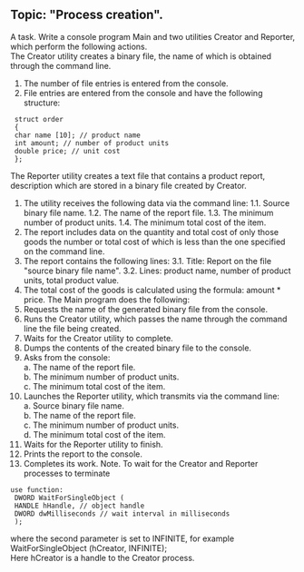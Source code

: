 ## Topic: "Process creation".
A task. Write a console program Main and two utilities Creator and Reporter, which perform the following actions.<br>
The Creator utility creates a binary file, the name of which is obtained through the command line.<br>
1. The number of file entries is entered from the console.
2. File entries are entered from the console and have the following structure:
```
 struct order
 {
 char name [10]; // product name
 int amount; // number of product units
 double price; // unit cost
 };
```
The Reporter utility creates a text file that contains a product report, description which are stored in a binary file created by Creator.<br>
1. The utility receives the following data via the command line:
1.1. Source binary file name.
1.2. The name of the report file.
1.3. The minimum number of product units.
1.4. The minimum total cost of the item.
2. The report includes data on the quantity and total cost of only those goods the number or total cost of which is less than the one specified on the command line.
3. The report contains the following lines:
3.1. Title: Report on the file "source binary file name".
3.2. Lines: product name, number of product units, total product value.
4. The total cost of the goods is calculated using the formula: amount * price.
The Main program does the following:<br>
1. Requests the name of the generated binary file from the console.
2. Runs the Creator utility, which passes the name through the command line the file being created.
3. Waits for the Creator utility to complete.
4. Dumps the contents of the created binary file to the console.
5. Asks from the console:<br>
a. The name of the report file.<br>
b. The minimum number of product units.<br>
c. The minimum total cost of the item.
6. Launches the Reporter utility, which transmits via the command line:<br>
a. Source binary file name.<br>
b. The name of the report file.<br>
c. The minimum number of product units.<br>
d. The minimum total cost of the item.<br>
7. Waits for the Reporter utility to finish.
8. Prints the report to the console.
9. Completes its work.
Note. To wait for the Creator and Reporter processes to terminate<br>
```
use function:
 DWORD WaitForSingleObject (
 HANDLE hHandle, // object handle
 DWORD dwMilliseconds // wait interval in milliseconds
 );
```
where the second parameter is set to INFINITE, for example<br>
 WaitForSingleObject (hCreator, INFINITE);<br>
Here hCreator is a handle to the Creator process.<br>